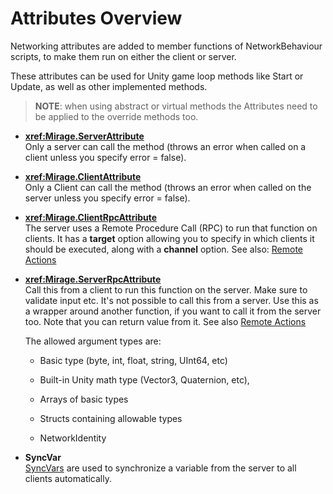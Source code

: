 # Attributes Overview

Networking attributes are added to member functions of NetworkBehaviour scripts, to make them run on either the client or server.

These attributes can be used for Unity game loop methods like Start or Update, as well as other implemented methods.

> **NOTE**: when using abstract or virtual methods the Attributes need to be applied to the override methods too.

-   **<xref:Mirage.ServerAttribute>**  
    Only a server can call the method (throws an error when called on a client unless you specify error = false).
-   **<xref:Mirage.ClientAttribute>**  
    Only a Client can call the method (throws an error when called on the server unless you specify error = false).
-   **<xref:Mirage.ClientRpcAttribute>**  
    The server uses a Remote Procedure Call (RPC) to run that function on clients. It has a **target** option allowing you to specify in which clients it should be executed, along with a **channel** option. See also: [Remote Actions](Communications/RemoteActions.md)
-   **<xref:Mirage.ServerRpcAttribute>**  
    Call this from a client to run this function on the server. Make sure to validate input etc. It's not possible to call this from a server. Use this as a wrapper around another function, if you want to call it from the server too. Note that you can return value from it. See also [Remote Actions​](Communications/RemoteActions.md)  
    
    The allowed argument types are:

    -   Basic type (byte, int, float, string, UInt64, etc)

    -   Built-in Unity math type (Vector3, Quaternion, etc),

    -   Arrays of basic types

    -   Structs containing allowable types

    -   NetworkIdentity

-   **SyncVar**  
    [SyncVars](Sync/SyncVars.md) are used to synchronize a variable from the server to all clients automatically.